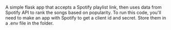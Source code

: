 A simple flask app that accepts a Spotify playlist link, then uses data from Spotify API to rank the songs based on popularity.
To run this code, you'll need to make an app with Spotify to get a client id and secret. Store them in a .env file in the folder.
